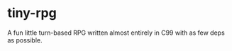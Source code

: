 # tiny-rpg

A fun little turn-based RPG written almost entirely in C99 with as few deps as possible.
